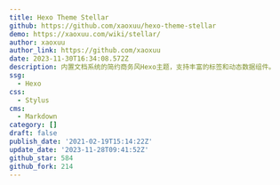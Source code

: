 ```yaml
---
title: Hexo Theme Stellar
github: https://github.com/xaoxuu/hexo-theme-stellar
demo: https://xaoxuu.com/wiki/stellar/
author: xaoxuu
author_link: https://github.com/xaoxuu
date: 2023-11-30T16:34:08.572Z
description: 内置文档系统的简约商务风Hexo主题，支持丰富的标签和动态数据组件。
ssg:
  - Hexo
css:
  - Stylus
cms:
  - Markdown
category: []
draft: false
publish_date: '2021-02-19T15:14:22Z'
update_date: '2023-11-28T09:41:52Z'
github_star: 584
github_fork: 214
---
```

